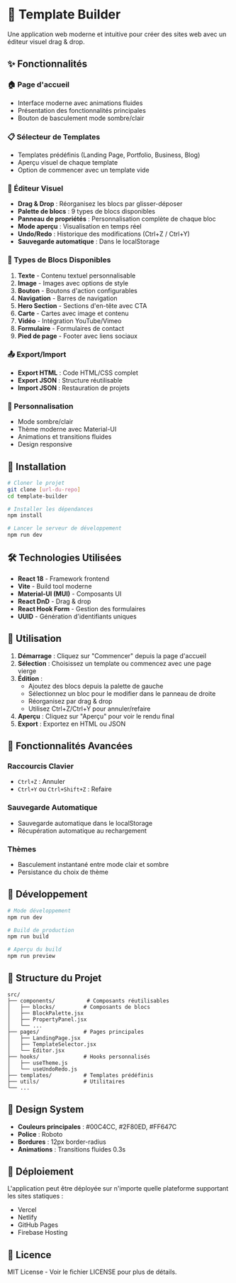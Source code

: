 # 🎨 Template Builder

Une application web moderne et intuitive pour créer des sites web avec un éditeur visuel drag & drop.

## ✨ Fonctionnalités

### 🏠 Page d'accueil

- Interface moderne avec animations fluides
- Présentation des fonctionnalités principales
- Bouton de basculement mode sombre/clair

### 📋 Sélecteur de Templates

- Templates prédéfinis (Landing Page, Portfolio, Business, Blog)
- Aperçu visuel de chaque template
- Option de commencer avec un template vide

### 🎯 Éditeur Visuel

- **Drag & Drop** : Réorganisez les blocs par glisser-déposer
- **Palette de blocs** : 9 types de blocs disponibles
- **Panneau de propriétés** : Personnalisation complète de chaque bloc
- **Mode aperçu** : Visualisation en temps réel
- **Undo/Redo** : Historique des modifications (Ctrl+Z / Ctrl+Y)
- **Sauvegarde automatique** : Dans le localStorage

### 🧩 Types de Blocs Disponibles

1. **Texte** - Contenu textuel personnalisable
2. **Image** - Images avec options de style
3. **Bouton** - Boutons d'action configurables
4. **Navigation** - Barres de navigation
5. **Hero Section** - Sections d'en-tête avec CTA
6. **Carte** - Cartes avec image et contenu
7. **Vidéo** - Intégration YouTube/Vimeo
8. **Formulaire** - Formulaires de contact
9. **Pied de page** - Footer avec liens sociaux

### 📤 Export/Import

- **Export HTML** : Code HTML/CSS complet
- **Export JSON** : Structure réutilisable
- **Import JSON** : Restauration de projets

### 🎨 Personnalisation

- Mode sombre/clair
- Thème moderne avec Material-UI
- Animations et transitions fluides
- Design responsive

## 🚀 Installation

```bash
# Cloner le projet
git clone [url-du-repo]
cd template-builder

# Installer les dépendances
npm install

# Lancer le serveur de développement
npm run dev
```

## 🛠️ Technologies Utilisées

- **React 18** - Framework frontend
- **Vite** - Build tool moderne
- **Material-UI (MUI)** - Composants UI
- **React DnD** - Drag & drop
- **React Hook Form** - Gestion des formulaires
- **UUID** - Génération d'identifiants uniques

## 📱 Utilisation

1. **Démarrage** : Cliquez sur "Commencer" depuis la page d'accueil
2. **Sélection** : Choisissez un template ou commencez avec une page vierge
3. **Édition** :
   - Ajoutez des blocs depuis la palette de gauche
   - Sélectionnez un bloc pour le modifier dans le panneau de droite
   - Réorganisez par drag & drop
   - Utilisez Ctrl+Z/Ctrl+Y pour annuler/refaire
4. **Aperçu** : Cliquez sur "Aperçu" pour voir le rendu final
5. **Export** : Exportez en HTML ou JSON

## 🎯 Fonctionnalités Avancées

### Raccourcis Clavier

- `Ctrl+Z` : Annuler
- `Ctrl+Y` ou `Ctrl+Shift+Z` : Refaire

### Sauvegarde Automatique

- Sauvegarde automatique dans le localStorage
- Récupération automatique au rechargement

### Thèmes

- Basculement instantané entre mode clair et sombre
- Persistance du choix de thème

## 🔧 Développement

```bash
# Mode développement
npm run dev

# Build de production
npm run build

# Aperçu du build
npm run preview
```

## 📄 Structure du Projet

```
src/
├── components/          # Composants réutilisables
│   ├── blocks/         # Composants de blocs
│   ├── BlockPalette.jsx
│   ├── PropertyPanel.jsx
│   └── ...
├── pages/              # Pages principales
│   ├── LandingPage.jsx
│   ├── TemplateSelector.jsx
│   └── Editor.jsx
├── hooks/              # Hooks personnalisés
│   ├── useTheme.js
│   └── useUndoRedo.js
├── templates/          # Templates prédéfinis
├── utils/              # Utilitaires
└── ...
```

## 🎨 Design System

- **Couleurs principales** : #00C4CC, #2F80ED, #FF647C
- **Police** : Roboto
- **Bordures** : 12px border-radius
- **Animations** : Transitions fluides 0.3s

## 🚀 Déploiement

L'application peut être déployée sur n'importe quelle plateforme supportant les sites statiques :

- Vercel
- Netlify
- GitHub Pages
- Firebase Hosting

## 📝 Licence

MIT License - Voir le fichier LICENSE pour plus de détails.
